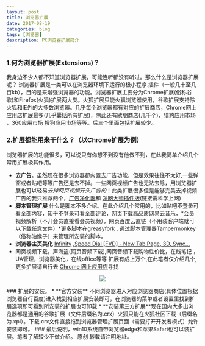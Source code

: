 ```yaml
---	
layout:	post	
title: 浏览器扩展	
date: 2017-08-19	
categories: blog
tags: [浏览器]
description: PC浏览器扩展简介
---		
```

### 1.何为浏览器扩展(Extensions)？    
我身边不少人都不知道浏览器扩展，可能连听都没有听过。那么什么是浏览器扩展呢？
浏览器扩展是一类可以在浏览器环境下运行的极小程序.插件（一般几十至几百kb），目的是来增强浏览器的功能。浏览器扩展主要分为Chrome扩展(俗称谷歌)和Firefox(火狐)扩展两大类。火狐扩展只能火狐浏览器使用，谷歌扩展支持除火狐和IE外的大多数浏览器。几乎每个浏览器都有对应的扩展商店，Chrome网上应用店扩展最多(几乎囊括所有扩展)，除此还有欧朋商店(几千个)，猎豹应用市场 ，360应用市场  搜狗应用市场等等。后三个里面包括扩展较少。
### 2.扩展都能用来干什么？（以Chrome扩展为例）	
浏览器扩展的功能很多，可以说只有你想不到没有他做不到，在此我简单介绍几个常用扩展极其作用。
* **去广告**。虽然现在很多浏览器都内置去广告功能，但是效果往往不太好,一些弹窗或者贴吧等等广告还是去不掉。一些网页视频广告也无法去除，用浏览器扩展也可以轻易*去掉网页视频开头广告的*！此类扩展很多但是能够完美去掉视频广告的我只推荐两个，[广告净化器](https://www.yiclear.com/download/)和 [净网大师插件版](https://chrome.google.com/webstore/detail/%E5%87%80%E7%BD%91%E5%A4%A7%E5%B8%88%E6%8F%92%E4%BB%B6%E7%89%88%E2%80%94%E2%80%94%E6%9C%80%E5%A5%BD%E7%94%A8%E7%9A%84%E5%B9%BF%E5%91%8A%E6%8B%A6%E6%88%AA%E7%A5%9E%E5%99%A8/hlbemiiemimimkoidinfdiabbibgaljl?utm_source=chrome-ntp-icon)(链接需科学上网)
* **脚本管理扩展** 什么是脚本不多介绍。在此介绍几个常用的，比如贴吧不登录可看全部内容，知乎不登录可看全部评论，网页下载高品质网易云音乐，*会员视频解析（不开会员直接看会员视频），网页百度云直链（不用装客户端就可以下载任意文件）*更多脚本在greasyfork , 通过脚本管理器Tampermonkey （俗称油猴子）来管理所安装的脚本。   
* **浏览器主页美化**  [Infinity](http://infinitynewtab.com/)    	,[Speed Dial [FVD] - New Tab Page, 3D, Sync...](https://chrome.google.com/webstore/detail/speed-dial-fvd-new-tab-pa/llaficoajjainaijghjlofdfmbjpebpa?utm_source=InfinityNewtab)
* 网页视频下载，声海盗(网页音频下载),网页音频下载购物性价比，在线笔记 ，UA管理，浏览器美化，在线office等等
扩展有成上万个,在此笔者仅介绍几个,更多扩展请自行去 [Chrome 网上应用店](https://chrome.google.com/webstore/category/extensions?utm_source=InfinityNewtab)寻找   
<center>
    <p><img src="http://ys-m.ys168.com/580755414/j6I2O75473LLKLkRmdtF/chrome.png" align="center"></p>
</center>
### 扩展的安装。	
* **官方安装** 不同浏览器进入对应浏览器商店(具体位置根据浏览器自行百度)进入找到相应扩展安装即可，在浏览器的菜单或者设置里找到扩展选项即可看到所安装的扩展也可卸载	
* **安装第三方扩展**现在国内大多出浏览器都是通用的谷歌扩展（文件后缀名为.crx）火狐只能在火狐社区下载（后缀名为.xpi）。下载.crx文件直接拖到浏览器管理扩展页面（需要打开开发者模式）允许安装即可。
### 最后说明，win10系统自带浏览器edge和苹果Safari也可以装扩展。笔者了解较少不做介绍。 
原创 转载请注明地址。

